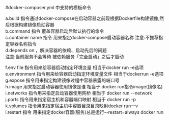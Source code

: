#docker-composer.yml 中支持的模板命令

a.build 指令通过docker-compose在启动容器之前现根据Dockerfile构建镜像,然后根据构建镜像启动容器  
b.command 指令 覆盖容器启动后默认执行的命令  
c.container name 指令 用来指定docker-compose启动容器名称 注意:不推荐指定容器名称指令  
d.depends on  ，解决容器的依赖、启动先后的问题   
   注意:当前服务不会等待 被依赖服务「完全启动」之后才启动  

f.env file 指令用来给容器启动指定环境变量 相当于docker run -e选项   
e.environment 指令用来给容器启动指定环境变量文件 相当于dockerrun -e选项  
g.expose 指令用来指定构建镜像过程中容器暴露的端口号  
h.image  用来指定启动容器使用镜像是谁 相当于 docker run指令image(镜像名)  
i.networks 指令用来指定启动容器使用网桥 相当于 docker run --network  
j.ports  指令用来指定宿主机和容器端口映射 相当于 docker run -p  
k.volumes 指令用来指定宿主机中容器目录目录映射docker run一v  
l.restart  指令 用来指定docker容器(服务)总是运行--restart=always docker run
